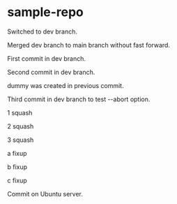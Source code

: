 # sample-repo
Switched to dev branch.

Merged dev branch to main branch without fast forward.

First commit in dev branch.

Second commit in dev branch.

dummy was created in previous commit.

Third commit in dev branch to test --abort option.

1 squash

2 squash

3 squash

a fixup

b fixup

c fixup

Commit on Ubuntu server.
